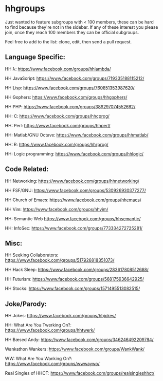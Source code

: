 hhgroups
========

Just wanted to feature subgroups with < 100 members, these can be hard to find because they're not in the sidebar. If any of these interest you please join, once they reach 100 members they can be official subgroups.

Feel free to add to the list: clone, edit, then send a pull request.

Language Specific:
-------------------
HH λ: https://www.facebook.com/groups/hhlambda/

HH JavaScript: https://www.facebook.com/groups/719335188115212/

HH Lisp: https://www.facebook.com/groups/760851353987620/

HH Gophers: https://www.facebook.com/groups/hhgophers/

HH PHP: https://www.facebook.com/groups/389297074552662/

HH: C: https://www.facebook.com/groups/hhcprog/

HH: Perl: https://www.facebook.com/groups/hhperl/

HH: Matlab/GNU Octave: https://www.facebook.com/groups/hhmatlab/

HH: R: https://www.facebook.com/groups/hhrprog/

HH: Logic programming: https://www.facebook.com/groups/hhlogic/

Code Related:
-------------
HH Networking: https://www.facebook.com/groups/hhnetworking/

HH FSF/GNU: https://www.facebook.com/groups/530926930377277/

HH Church of Emacs: https://www.facebook.com/groups/hhemacs/

HH Vim: https://www.facebook.com/groups/hhvim/

HH: Semantic Web <https://www.facebook.com/groups/hhsemantic/>

HH: InfoSec: https://www.facebook.com/groups/773334272725281/

Misc:
-----
HH Seeking Collaborators: https://www.facebook.com/groups/517926818351073/

HH Hack Sleep: https://www.facebook.com/groups/283617808512688/

HH Futurism: https://www.facebook.com/groups/568175936642925/

HH Stocks: https://www.facebook.com/groups/1571495513082515/

Joke/Parody:
------------
HH Jokes: https://www.facebook.com/groups/hhjokes/

HH: What Are You Twerking On?: https://www.facebook.com/groups/hhtwerk/

HH Bæsed Andy: https://www.facebook.com/groups/346246492209784/

Wankathon Wankers: https://www.facebook.com/groups/WankWank/

WW: What Are You Wanking On?: https://www.facebook.com/groups/wwwaywo/

Real Singles of HHCT: https://www.facebook.com/groups/realsingleshhct/
